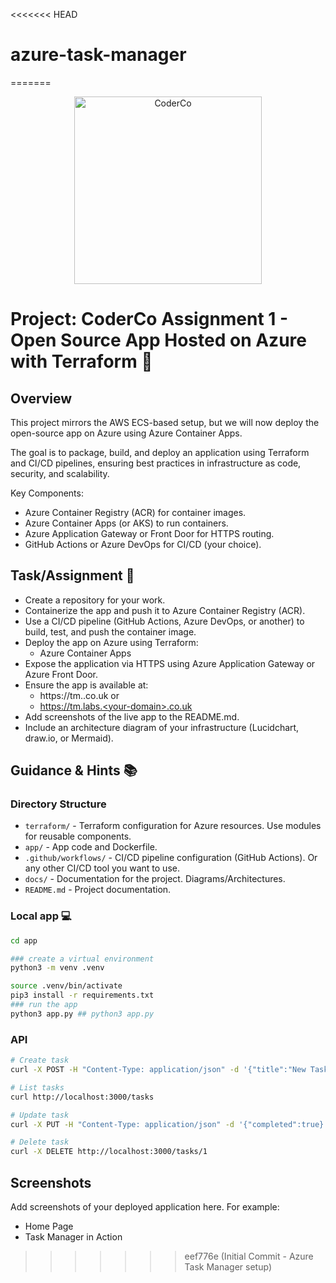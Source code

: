 <<<<<<< HEAD
# azure-task-manager
=======
<div align="center">
    <img src="./app/static/images/coderco_logo.jpeg" alt="CoderCo" width="300"/>
</div>

# Project: CoderCo Assignment 1 - Open Source App Hosted on Azure with Terraform 🚀

## Overview

This project mirrors the AWS ECS-based setup, but we will now deploy the open-source app on Azure using Azure Container Apps. 

The goal is to package, build, and deploy an application using Terraform and CI/CD pipelines, ensuring best practices in infrastructure as code, security, and scalability.

Key Components:
- Azure Container Registry (ACR) for container images.
- Azure Container Apps (or AKS) to run containers.
- Azure Application Gateway or Front Door for HTTPS routing.
- GitHub Actions or Azure DevOps for CI/CD (your choice).

## Task/Assignment 📝

- Create a repository for your work.
- Containerize the app and push it to Azure Container Registry (ACR).
- Use a CI/CD pipeline (GitHub Actions, Azure DevOps, or another) to build, test, and push the container image.
- Deploy the app on Azure using Terraform:
  - Azure Container Apps
- Expose the application via HTTPS using Azure Application Gateway or Azure Front Door.
- Ensure the app is available at:
  - https://tm.<your-domain>.co.uk or
  - https://tm.labs.<your-domain>.co.uk
- Add screenshots of the live app to the README.md.
- Include an architecture diagram of your infrastructure (Lucidchart, draw.io, or Mermaid).

## Guidance & Hints 📚

### Directory Structure

- `terraform/` - Terraform configuration for Azure resources. Use modules for reusable components.
- `app/` -  App code and Dockerfile.
- `.github/workflows/` - CI/CD pipeline configuration (GitHub Actions). Or any other CI/CD tool you want to use.
- `docs/` - Documentation for the project. Diagrams/Architectures.
- `README.md` - Project documentation.

### Local app 💻

```bash
cd app

### create a virtual environment
python3 -m venv .venv

source .venv/bin/activate
pip3 install -r requirements.txt
### run the app
python3 app.py ## python3 app.py
```

### API

```bash
# Create task
curl -X POST -H "Content-Type: application/json" -d '{"title":"New Task"}' http://localhost:3000/tasks

# List tasks
curl http://localhost:3000/tasks

# Update task
curl -X PUT -H "Content-Type: application/json" -d '{"completed":true}' http://localhost:3000/tasks/1

# Delete task
curl -X DELETE http://localhost:3000/tasks/1
```

## Screenshots

Add screenshots of your deployed application here. For example:

- Home Page
- Task Manager in Action
>>>>>>> eef776e (Initial Commit - Azure Task Manager setup)
